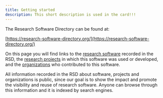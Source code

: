 ```yaml
---
title: Getting started
description: This short description is used in the card!!!
---
```


The Research Software Directory can be found at:

[https://research-software-directory.org/](https://research-software-directory.org/)

On this page you will find links to the [research software](https://research-software-directory.org/software) recorded in the RSD, the
[research projects](https://research-software-directory.org/projects) in which this software was used or developed, and the
[organizations](https://research-software-directory.org/organizations) who contributed to this software.

All information recorded in the RSD about software, projects and organizations is public, since our goal is to show the impact and
promote the visibility and reuse of research software. Anyone can browse through this information and it is indexed by search engines.

